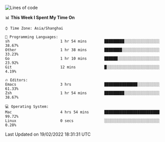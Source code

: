 <!--START_SECTION:waka-->
![Lines of code](https://img.shields.io/badge/From%20Hello%20World%20I%27ve%20Written-22%20Thousand%20lines%20of%20code-blue)

📊 **This Week I Spent My Time On** 

```text
⌚︎ Time Zone: Asia/Shanghai

💬 Programming Languages: 
sh                       1 hr 54 mins        █████████░░░░░░░░░░░░░░░░   38.67% 
Other                    1 hr 38 mins        ████████░░░░░░░░░░░░░░░░░   33.23% 
Go                       1 hr 10 mins        ██████░░░░░░░░░░░░░░░░░░░   23.92% 
Git                      12 mins             █░░░░░░░░░░░░░░░░░░░░░░░░   4.19%

🔥 Editors: 
Emacs                    3 hrs               ███████████████░░░░░░░░░░   61.33% 
Zsh                      1 hr 54 mins        █████████░░░░░░░░░░░░░░░░   38.67%

💻 Operating System: 
Mac                      4 hrs 54 mins       █████████████████████████   99.72% 
Linux                    0 secs              ░░░░░░░░░░░░░░░░░░░░░░░░░   0.28%

```


 Last Updated on 19/02/2022 18:31:31 UTC
<!--END_SECTION:waka-->
